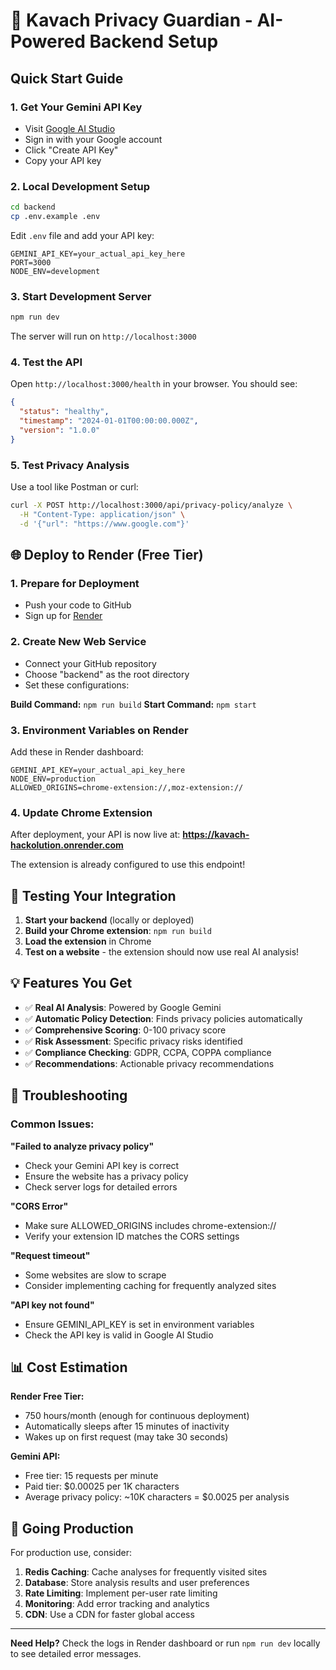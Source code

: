 # 🚀 Kavach Privacy Guardian - AI-Powered Backend Setup

## Quick Start Guide

### 1. **Get Your Gemini API Key**
   - Visit [Google AI Studio](https://makersuite.google.com/app/apikey)
   - Sign in with your Google account
   - Click "Create API Key"
   - Copy your API key

### 2. **Local Development Setup**
   ```bash
   cd backend
   cp .env.example .env
   ```

   Edit `.env` file and add your API key:
   ```env
   GEMINI_API_KEY=your_actual_api_key_here
   PORT=3000
   NODE_ENV=development
   ```

### 3. **Start Development Server**
   ```bash
   npm run dev
   ```

   The server will run on `http://localhost:3000`

### 4. **Test the API**
   Open `http://localhost:3000/health` in your browser. You should see:
   ```json
   {
     "status": "healthy",
     "timestamp": "2024-01-01T00:00:00.000Z",
     "version": "1.0.0"
   }
   ```

### 5. **Test Privacy Analysis**
   Use a tool like Postman or curl:
   ```bash
   curl -X POST http://localhost:3000/api/privacy-policy/analyze \
     -H "Content-Type: application/json" \
     -d '{"url": "https://www.google.com"}'
   ```

## 🌐 Deploy to Render (Free Tier)

### 1. **Prepare for Deployment**
   - Push your code to GitHub
   - Sign up for [Render](https://render.com)

### 2. **Create New Web Service**
   - Connect your GitHub repository
   - Choose "backend" as the root directory
   - Set these configurations:

   **Build Command:** `npm run build`
   **Start Command:** `npm start`

### 3. **Environment Variables on Render**
   Add these in Render dashboard:
   ```env
   GEMINI_API_KEY=your_actual_api_key_here
   NODE_ENV=production
   ALLOWED_ORIGINS=chrome-extension://,moz-extension://
   ```

### 4. **Update Chrome Extension**
   After deployment, your API is now live at: **https://kavach-hackolution.onrender.com**
   
   The extension is already configured to use this endpoint!

## 🧪 Testing Your Integration

1. **Start your backend** (locally or deployed)
2. **Build your Chrome extension**: `npm run build`
3. **Load the extension** in Chrome
4. **Test on a website** - the extension should now use real AI analysis!

## 💡 Features You Get

- ✅ **Real AI Analysis**: Powered by Google Gemini
- ✅ **Automatic Policy Detection**: Finds privacy policies automatically
- ✅ **Comprehensive Scoring**: 0-100 privacy score
- ✅ **Risk Assessment**: Specific privacy risks identified
- ✅ **Compliance Checking**: GDPR, CCPA, COPPA compliance
- ✅ **Recommendations**: Actionable privacy recommendations

## 🔧 Troubleshooting

### Common Issues:

**"Failed to analyze privacy policy"**
- Check your Gemini API key is correct
- Ensure the website has a privacy policy
- Check server logs for detailed errors

**"CORS Error"** 
- Make sure ALLOWED_ORIGINS includes chrome-extension://
- Verify your extension ID matches the CORS settings

**"Request timeout"**
- Some websites are slow to scrape
- Consider implementing caching for frequently analyzed sites

**"API key not found"**
- Ensure GEMINI_API_KEY is set in environment variables
- Check the API key is valid in Google AI Studio

## 📊 Cost Estimation

**Render Free Tier:**
- 750 hours/month (enough for continuous deployment)
- Automatically sleeps after 15 minutes of inactivity
- Wakes up on first request (may take 30 seconds)

**Gemini API:**
- Free tier: 15 requests per minute
- Paid tier: $0.00025 per 1K characters
- Average privacy policy: ~10K characters = $0.0025 per analysis

## 🚀 Going Production

For production use, consider:

1. **Redis Caching**: Cache analyses for frequently visited sites
2. **Database**: Store analysis results and user preferences  
3. **Rate Limiting**: Implement per-user rate limiting
4. **Monitoring**: Add error tracking and analytics
5. **CDN**: Use a CDN for faster global access

---

**Need Help?** Check the logs in Render dashboard or run `npm run dev` locally to see detailed error messages.
